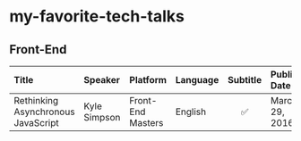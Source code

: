 # my-favorite-tech-talks

## Front-End

| Title | Speaker | Platform | Language | Subtitle | Publish Date | Link | 
| :- | :- | :- | :- | :-: | :- | :-: |
| Rethinking Asynchronous JavaScript | Kyle Simpson | Front-End Masters | English | ✅ | March 29, 2016 | [🔗](https://frontendmasters.com/courses/rethinking-async-js/) |
